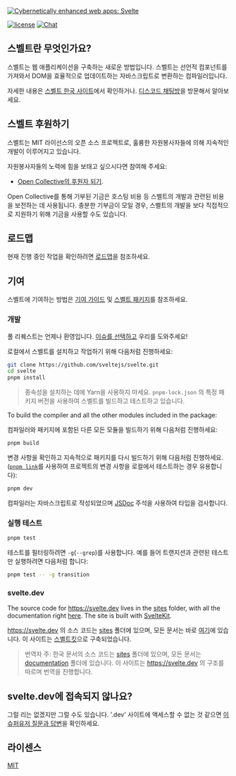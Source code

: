 [![Cybernetically enhanced web apps: Svelte](https://sveltejs.github.io/assets/banner.png)](https://svelte.dev)

[![license](https://img.shields.io/npm/l/svelte.svg)](LICENSE.md) [![Chat](https://img.shields.io/discord/457912077277855764?label=chat&logo=discord)](https://svelte.dev/chat)

## 스벨트란 무엇인가요?

스벨트는 웹 애플리케이션을 구축하는 새로운 방법입니다.
스벨트는 선언적 컴포넌트를 가져와서 DOM을 효율적으로 업데이트하는 자바스크립트로 변환하는 컴파일러입니다.

자세한 내용은 [스벨트 한국 사이트](https://svelte.kr)에서 확인하거나. [디스코드 채팅방](https://svelte.dev/chat)을 방문해서 알아보세요.

## 스벨트 후원하기

스벨트는 MIT 라이선스의 오픈 소스 프로젝트로, 훌륭한 자원봉사자들에 의해 지속적인 개발이 이루어지고 있습니다.

자원봉사자들의 노력에 힘을 보태고 싶으시다면 참여해 주세요:

- [Open Collective의 후원자 되기](https://opencollective.com/svelte).

Open Collective를 통해 기부된 기금은 호스팅 비용 등 스벨트의 개발과 관련된 비용을 보전하는 데 사용됩니다. 충분한 기부금이 모일 경우, 스벨트의 개발을 보다 직접적으로 지원하기 위해 기금을 사용할 수도 있습니다.

## 로드맵

현재 진행 중인 작업을 확인하려면 [로드맵](https://svelte.dev/roadmap)을 참조하세요.

## 기여

스벨트에 기여하는 방법은 [기여 가이드](CONTRIBUTING.md) 및 [스벨트 패키지](packages/svelte)를 참조하세요.

### 개발

풀 리퀘스트는 언제나 환영입니다. [이슈를 선택하고](https://github.com/sveltejs/svelte/issues?q=is%3Aissue+is%3Aopen+sort%3Aupdated-desc) 우리를 도와주세요!

로컬에서 스벨트를 설치하고 작업하기 위해 다음처럼 진행하세요:

```bash
git clone https://github.com/sveltejs/svelte.git
cd svelte
pnpm install
```

> 종속성을 설치하는 데에 Yarn을 사용하지 마세요. `pnpm-lock.json` 의 특정 패키지 버전을 사용하여 스벨트를 빌드하고 테스트하고 있습니다.

To build the compiler and all the other modules included in the package:

컴파일러와 패키지에 포함된 다른 모든 모듈을 빌드하기 위해 다음처럼 진행하세요:

```bash
pnpm build
```

변경 사항을 확인하고 지속적으로 패키지를 다시 빌드하기 위해 다음처럼 진행하세요. ([`pnpm link`](https://pnpm.io/cli/link)를 사용하여 프로젝트의 변경 사항을 로컬에서 테스트하는 경우 유용합니다):

```bash
pnpm dev
```

컴파일러는 자바스크립트로 작성되었으며 [JSDoc](https://jsdoc.app/index.html) 주석을 사용하여 타입을 검사합니다.

### 실행 테스트

```bash
pnpm test
```

테스트를 필터링하려면 `-g`(`--grep`)를 사용합니다. 예를 들어 트랜지션과 관련된 테스트만 실행하려면 다음처럼 합니다:

```bash
pnpm test -- -g transition
```

### svelte.dev

The source code for https://svelte.dev lives in the [sites](https://github.com/sveltejs/svelte/tree/master/sites/svelte.dev) folder, with all the documentation right [here](https://github.com/sveltejs/svelte/tree/master/documentation). The site is built with [SvelteKit](https://kit.svelte.dev).

https://svelte.dev 의 소스 코드는 [sites](https://github.com/sveltejs/svelte/tree/master/sites/svelte.dev) 폴더에 있으며, 모든 문서는 바로 [여기](https://github.com/sveltejs/svelte/tree/master/documentation)에 있습니다. 이 사이트는 [스벨트킷](https://kit.svelte.dev)으로 구축되었습니다.

> 번역자 주: 한국 문서의 소스 코드는 [sites](https://github.com/Svelte-Korea/svelte-site-kr/tree/main-kr/sites) 폴더에 있으며, 모든 문서는 [documentation](https://github.com/Svelte-Korea/svelte-site-kr/tree/main-kr/documentation) 폴더에 있습니다. 이 사이트는 https://svelte.dev 의 구조를 따르며 번역을 진행합니다.

## svelte.dev에 접속되지 않나요?

그럴 리는 없겠지만 그럴 수도 있습니다. '.dev' 사이트에 액세스할 수 없는 것 같으면 [이 슈퍼유저 질문과 답변](https://superuser.com/q/1413402)을 확인하세요.

## 라이센스

[MIT](LICENSE.md)
